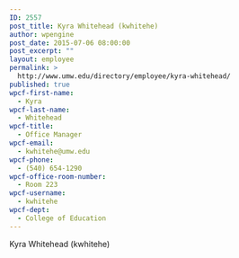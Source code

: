 ```yaml
---
ID: 2557
post_title: Kyra Whitehead (kwhitehe)
author: wpengine
post_date: 2015-07-06 08:00:00
post_excerpt: ""
layout: employee
permalink: >
  http://www.umw.edu/directory/employee/kyra-whitehead/
published: true
wpcf-first-name:
  - Kyra
wpcf-last-name:
  - Whitehead
wpcf-title:
  - Office Manager
wpcf-email:
  - kwhitehe@umw.edu
wpcf-phone:
  - (540) 654-1290
wpcf-office-room-number:
  - Room 223
wpcf-username:
  - kwhitehe
wpcf-dept:
  - College of Education
---
```

Kyra Whitehead (kwhitehe)